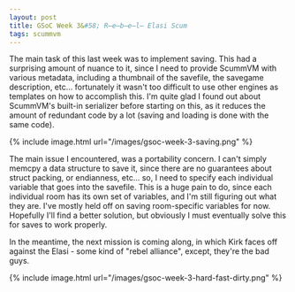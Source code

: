 ```yaml
---
layout: post
title: GSoC Week 3&#58; R̶e̶b̶e̶l̶ Elasi Scum
tags: scummvm
---
```


The main task of this last week was to implement saving. This had a surprising amount of
nuance to it, since I need to provide ScummVM with various metadata, including
a thumbnail of the savefile, the savegame description, etc... fortunately it wasn't too
difficult to use other engines as templates on how to accomplish this. I'm quite glad
I found out about ScummVM's built-in serializer before starting on this, as it reduces the
amount of redundant code by a lot (saving and loading is done with the same code).

{% include image.html url="/images/gsoc-week-3-saving.png" %}

The main issue I encountered, was a portability concern. I can't simply memcpy a data
structure to save it, since there are no guarantees about struct packing, or endianness,
etc... so, I need to specify each individual variable that goes into the savefile. This is
a huge pain to do, since each individual room has its own set of variables, and I'm still
figuring out what they are. I've mostly held off on saving room-specific variables for
now. Hopefully I'll find a better solution, but obviously I must eventually solve this for
saves to work properly.

In the meantime, the next mission is coming along, in which Kirk faces off against the
Elasi - some kind of "rebel alliance", except, they're the bad guys.

{% include image.html url="/images/gsoc-week-3-hard-fast-dirty.png" %}
